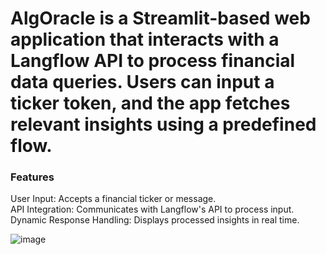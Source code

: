 # AlgOracle is a Streamlit-based web application that interacts with a Langflow API to process financial data queries. Users can input a ticker token, and the app fetches relevant insights using a predefined flow. <br>

### Features <br>
User Input: Accepts a financial ticker or message. <br>
API Integration: Communicates with Langflow's API to process input. <br>
Dynamic Response Handling: Displays processed insights in real time. <br>

![image](https://github.com/user-attachments/assets/5ab68a08-90b5-4c99-85a8-8a56f27e43c6)
